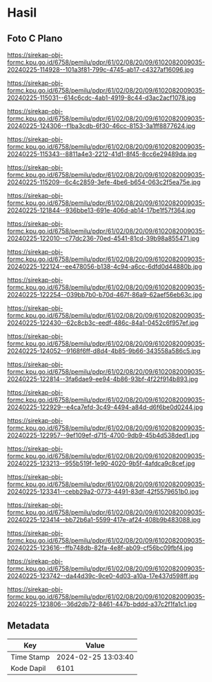 # Hasil

## Foto C Plano

https://sirekap-obj-formc.kpu.go.id/6758/pemilu/pdpr/61/02/08/20/09/6102082009035-20240225-114928--101a3f81-799c-4745-ab17-c4327af16096.jpg

https://sirekap-obj-formc.kpu.go.id/6758/pemilu/pdpr/61/02/08/20/09/6102082009035-20240225-115031--614c6cdc-4ab1-4919-8c44-d3ac2acf1078.jpg

https://sirekap-obj-formc.kpu.go.id/6758/pemilu/pdpr/61/02/08/20/09/6102082009035-20240225-124306--f1ba3cdb-6f30-46cc-8153-3a1ff8877624.jpg

https://sirekap-obj-formc.kpu.go.id/6758/pemilu/pdpr/61/02/08/20/09/6102082009035-20240225-115343--8811a4e3-2212-41d1-8f45-8cc6e29489da.jpg

https://sirekap-obj-formc.kpu.go.id/6758/pemilu/pdpr/61/02/08/20/09/6102082009035-20240225-115209--6c4c2859-3efe-4be6-b654-063c2f5ea75e.jpg

https://sirekap-obj-formc.kpu.go.id/6758/pemilu/pdpr/61/02/08/20/09/6102082009035-20240225-121844--936bbe13-691e-406d-ab14-17be1f57f364.jpg

https://sirekap-obj-formc.kpu.go.id/6758/pemilu/pdpr/61/02/08/20/09/6102082009035-20240225-122010--c77dc236-70ed-4541-81cd-39b98a855471.jpg

https://sirekap-obj-formc.kpu.go.id/6758/pemilu/pdpr/61/02/08/20/09/6102082009035-20240225-122124--ee478056-b138-4c94-a6cc-6dfd0d44880b.jpg

https://sirekap-obj-formc.kpu.go.id/6758/pemilu/pdpr/61/02/08/20/09/6102082009035-20240225-122254--039bb7b0-b70d-467f-86a9-62aef56eb63c.jpg

https://sirekap-obj-formc.kpu.go.id/6758/pemilu/pdpr/61/02/08/20/09/6102082009035-20240225-122430--62c8cb3c-eedf-486c-84a1-0452c6f957ef.jpg

https://sirekap-obj-formc.kpu.go.id/6758/pemilu/pdpr/61/02/08/20/09/6102082009035-20240225-124052--9168f6ff-d8d4-4b85-9b66-343558a586c5.jpg

https://sirekap-obj-formc.kpu.go.id/6758/pemilu/pdpr/61/02/08/20/09/6102082009035-20240225-122814--3fa6dae9-ee94-4b86-93bf-4f22f914b893.jpg

https://sirekap-obj-formc.kpu.go.id/6758/pemilu/pdpr/61/02/08/20/09/6102082009035-20240225-122929--e4ca7efd-3c49-4494-a84d-d6f6be0d0244.jpg

https://sirekap-obj-formc.kpu.go.id/6758/pemilu/pdpr/61/02/08/20/09/6102082009035-20240225-122957--9ef109ef-d715-4700-9db9-45b4d538ded1.jpg

https://sirekap-obj-formc.kpu.go.id/6758/pemilu/pdpr/61/02/08/20/09/6102082009035-20240225-123213--955b519f-1e90-4020-9b5f-4afdca9c8cef.jpg

https://sirekap-obj-formc.kpu.go.id/6758/pemilu/pdpr/61/02/08/20/09/6102082009035-20240225-123341--cebb29a2-0773-4491-83df-42f5579651b0.jpg

https://sirekap-obj-formc.kpu.go.id/6758/pemilu/pdpr/61/02/08/20/09/6102082009035-20240225-123414--bb72b6a1-5599-417e-af24-408b9b483088.jpg

https://sirekap-obj-formc.kpu.go.id/6758/pemilu/pdpr/61/02/08/20/09/6102082009035-20240225-123616--ffb748db-82fa-4e8f-ab09-cf56bc09fbf4.jpg

https://sirekap-obj-formc.kpu.go.id/6758/pemilu/pdpr/61/02/08/20/09/6102082009035-20240225-123742--da44d39c-9ce0-4d03-a10a-17e437d598ff.jpg

https://sirekap-obj-formc.kpu.go.id/6758/pemilu/pdpr/61/02/08/20/09/6102082009035-20240225-123806--36d2db72-8461-447b-bddd-a37c2f1fa1c1.jpg


## Metadata

| Key        | Value               |
| ---------- | ------------------- |
| Time Stamp | 2024-02-25 13:03:40 |
| Kode Dapil | 6101                |



